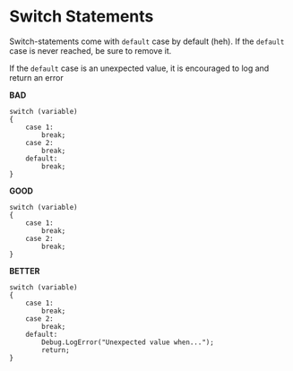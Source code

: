 # Switch Statements

Switch-statements come with `default` case by default (heh). If the `default` case is never reached, be sure to remove it.

If the `default` case is an unexpected value, it is encouraged to log and return an error

**BAD**

```
switch (variable) 
{
    case 1:
        break;
    case 2:
        break;
    default:
        break;
}
```

**GOOD**

```
switch (variable) 
{
    case 1:
        break;
    case 2:
        break;
}
```

**BETTER**

```
switch (variable) 
{
    case 1:
        break;
    case 2:
        break;
    default:
        Debug.LogError("Unexpected value when...");
        return;
}
```
